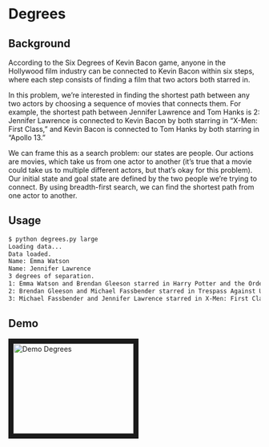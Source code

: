 # Degrees

## Background

According to the Six Degrees of Kevin Bacon game, anyone in the Hollywood film industry can be connected
to Kevin Bacon within six steps, where each step consists of finding a film that two actors both starred in.

In this problem, we’re interested in finding the shortest path between any two actors by choosing a sequence
of movies that connects them. For example, the shortest path between Jennifer Lawrence and Tom Hanks is
2: Jennifer Lawrence is connected to Kevin Bacon by both starring in “X-Men: First Class,” and Kevin Bacon
is connected to Tom Hanks by both starring in “Apollo 13.”

We can frame this as a search problem: our states are people. Our actions are movies, which take us from one
actor to another (it’s true that a movie could take us to multiple different actors, but that’s okay for this problem).
Our initial state and goal state are defined by the two people we’re trying to connect. By using breadth-first search,
we can find the shortest path from one actor to another.

## Usage

```bash
$ python degrees.py large
Loading data...
Data loaded.
Name: Emma Watson
Name: Jennifer Lawrence
3 degrees of separation.
1: Emma Watson and Brendan Gleeson starred in Harry Potter and the Order of the Phoenix
2: Brendan Gleeson and Michael Fassbender starred in Trespass Against Us
3: Michael Fassbender and Jennifer Lawrence starred in X-Men: First Class
```

## Demo

<a href="http://www.youtube.com/watch?feature=player_embedded&v=yRnkHhSkx-k
" target="_blank"><img src="http://img.youtube.com/vi/yRnkHhSkx-k/0.jpg"
alt="Demo Degrees" width="240" height="180" border="10" /></a>
